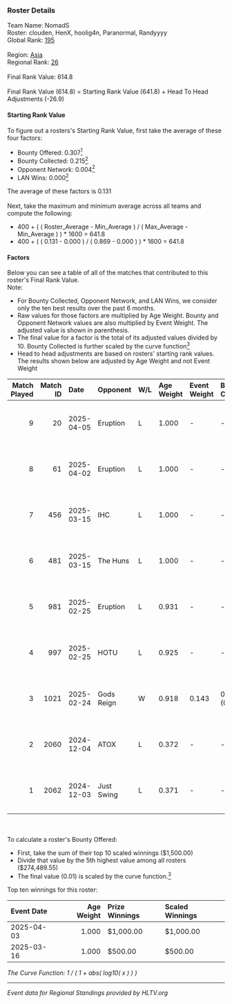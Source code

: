 ### Roster Details<br />
Team Name: NomadS<br />
Roster: clouden, HenX, hoolig4n, Paranormal, Randyyyy<br />
Global Rank: [195](../../standings_global_2025_04_07.md)<br />
<br />
Region: [Asia]( ../../standings_asia_2025_04_07.md)<br />
Regional Rank: [26]( ../../standings_asia_2025_04_07.md)<br />
<br />
Final Rank Value:  614.8<br />
<br />
Final Rank Value (614.8) = Starting Rank Value (641.8) + Head To Head Adjustments (-26.9)<br />

#### Starting Rank Value<br />
To figure out a rosters's Starting Rank Value, first take the average of these four factors:<br />
- Bounty Offered: 0.307[<sup>1</sup>](#table2)
- Bounty Collected: 0.215[<sup>2</sup>](#table1)
- Opponent Network: 0.004[<sup>2</sup>](#table1)
- LAN Wins: 0.000[<sup>2</sup>](#table1)

The average of these factors is 0.131<br />
<br />
Next, take the maximum and minimum average across all teams and compute the following:<br />
- 400 + ( ( Roster_Average - Min_Average ) / ( Max_Average - Min_Average ) ) * 1600 = 641.8
- 400 + ( ( 0.131 - 0.000 ) / ( 0.869 - 0.000 ) ) * 1600 = 641.8


#### Factors<br />
Below you can see a table of all of the matches that contributed to this roster's Final Rank Value.<br />
Note:<br />

- For Bounty Collected, Opponent Network, and LAN Wins, we consider only the ten best results over the past 6 months.
- Raw values for those factors are multiplied by Age Weight. Bounty and Opponent Network values are also multiplied by Event Weight. The adjusted value is shown in parenthesis.
- The final value for a factor is the total of its adjusted values divided by 10. Bounty Collected is further scaled by the curve function[<sup>3</sup>](#curveFunction)
- Head to head adjustments are based on rosters' starting rank values. The results shown below are adjusted by Age Weight and not Event Weight
<span id="table1"></span><br />


| Match Played | Match ID | Date       | Opponent   | W/L | Age Weight | Event Weight | Bounty Collected | Opponent Network | LAN Wins  | H2H Adj. | Roster                                        |
| -: | -: | :- | :- | :- | :- | :- | :- | :- | :- | -: | :- |
|            9 |       20 | 2025-04-05 | Eruption   | L   | 1.000      | -            | -                | -                | -         |    -4.87 | clouden, HenX, hoolig4n, Paranormal, Randyyyy |
|            8 |       61 | 2025-04-02 | Eruption   | L   | 1.000      | -            | -                | -                | -         |    -4.80 | clouden, HenX, hoolig4n, Paranormal, Randyyyy |
|            7 |      456 | 2025-03-15 | IHC        | L   | 1.000      | -            | -                | -                | -         |   -11.56 | clouden, CRYTICAL, HenX, hoolig4n, Paranormal |
|            6 |      481 | 2025-03-15 | The Huns   | L   | 1.000      | -            | -                | -                | -         |    -3.43 | clouden, CRYTICAL, HenX, hoolig4n, Paranormal |
|            5 |      981 | 2025-02-25 | Eruption   | L   | 0.931      | -            | -                | -                | -         |    -4.36 | clouden, CRYTICAL, HenX, hoolig4n, Paranormal |
|            4 |      997 | 2025-02-25 | HOTU       | L   | 0.925      | -            | -                | -                | -         |   -10.97 | clouden, CRYTICAL, HenX, hoolig4n, Paranormal |
|            3 |     1021 | 2025-02-24 | Gods Reign | W   | 0.918      | 0.143        | 0.017 (0.002)    | 0.280 (0.037)    | 0 (0.000) |    20.89 | clouden, CRYTICAL, HenX, hoolig4n, Paranormal |
|            2 |     2060 | 2024-12-04 | ATOX       | L   | 0.372      | -            | -                | -                | -         |    -2.31 | CRYTICAL, HenX, hoolig4n, Randyyyy, shinobi   |
|            1 |     2062 | 2024-12-03 | Just Swing | L   | 0.371      | -            | -                | -                | -         |    -5.50 | CRYTICAL, HenX, hoolig4n, Randyyyy, shinobi   |

<br />
<span id="table2"></span><br />
To calculate a roster's Bounty Offered:<br />

- First, take the sum of their top 10 scaled winnings ($1,500.00)
- Divide that value by the 5th highest value among all rosters ($274,489.55)
- The final value (0.01) is scaled by the curve function.[<sup>3</sup>](#curveFunction)

Top ten winnings for this roster:<br />

| Event Date | Age Weight | Prize Winnings | Scaled Winnings |
| :- | -: | :- | :- |
| 2025-04-03 |      1.000 | $1,000.00      | $1,000.00       |
| 2025-03-16 |      1.000 | $500.00        | $500.00         |


<span id="curveFunction"></span>_The Curve Function: 1 / ( 1 + abs( log10( x ) ) )_<br />

---
_Event data for Regional Standings provided by HLTV.org_<br />
